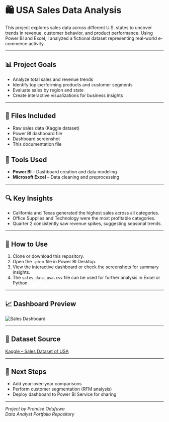 # 🛍️ USA Sales Data Analysis

This project explores sales data across different U.S. states to uncover trends in revenue, customer behavior, and product performance. Using Power BI and Excel, I analyzed a fictional dataset representing real-world e-commerce activity.

---

## 📊 Project Goals

- Analyze total sales and revenue trends
- Identify top-performing products and customer segments
- Evaluate sales by region and state
- Create interactive visualizations for business insights

---

## 📁 Files Included 

 - Raw sales data (Kaggle dataset) 
 - Power BI dashboard file 
 - Dashboard screenshot
 - This documentation file 


## 🧰 Tools Used

- **Power BI** – Dashboard creation and data modeling  
- **Microsoft Excel** – Data cleaning and preprocessing  

---

## 🔍 Key Insights

- California and Texas generated the highest sales across all categories.
- Office Supplies and Technology were the most profitable categories.
- Quarter 2 consistently saw revenue spikes, suggesting seasonal trends.

---

## 🚀 How to Use

1. Clone or download this repository.
2. Open the `.pbix` file in Power BI Desktop.
3. View the interactive dashboard or check the screenshots for summary insights.
4. The `sales_data_usa.csv` file can be used for further analysis in Excel or Python.

---

## 📈 Dashboard Preview

![Sales Dashboard](visuals/sales_dashboard.png)

---

## 📌 Dataset Source

[Kaggle – Sales Dataset of USA](https://www.kaggle.com/datasets/sulaimanahmed/sales-dataset-of-usa-updated)

---

## 📎 Next Steps

- Add year-over-year comparisons
- Perform customer segmentation (RFM analysis)
- Deploy dashboard to Power BI Service for sharing

---

*Project by Promise Odufuwa*  
*Data Analyst Portfolio Repository*



